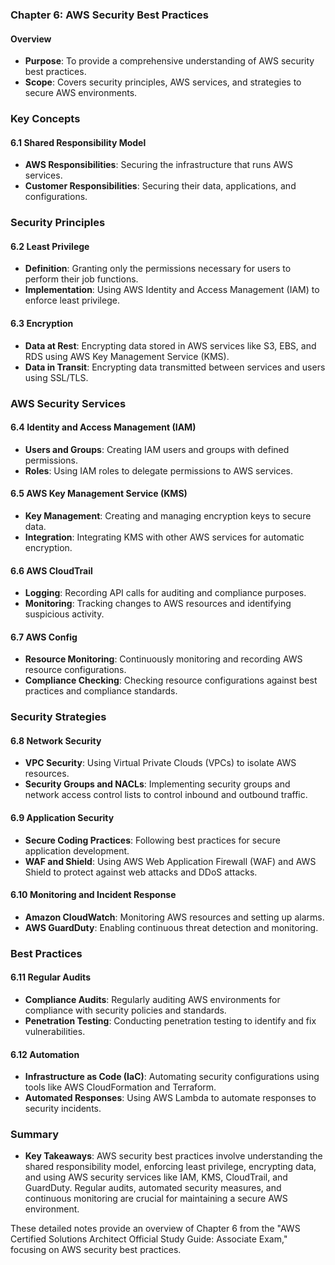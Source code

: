 ### Chapter 6: AWS Security Best Practices

#### Overview
- **Purpose**: To provide a comprehensive understanding of AWS security best practices.
- **Scope**: Covers security principles, AWS services, and strategies to secure AWS environments.

### Key Concepts

#### 6.1 Shared Responsibility Model
- **AWS Responsibilities**: Securing the infrastructure that runs AWS services.
- **Customer Responsibilities**: Securing their data, applications, and configurations.

### Security Principles

#### 6.2 Least Privilege
- **Definition**: Granting only the permissions necessary for users to perform their job functions.
- **Implementation**: Using AWS Identity and Access Management (IAM) to enforce least privilege.

#### 6.3 Encryption
- **Data at Rest**: Encrypting data stored in AWS services like S3, EBS, and RDS using AWS Key Management Service (KMS).
- **Data in Transit**: Encrypting data transmitted between services and users using SSL/TLS.

### AWS Security Services

#### 6.4 Identity and Access Management (IAM)
- **Users and Groups**: Creating IAM users and groups with defined permissions.
- **Roles**: Using IAM roles to delegate permissions to AWS services.

#### 6.5 AWS Key Management Service (KMS)
- **Key Management**: Creating and managing encryption keys to secure data.
- **Integration**: Integrating KMS with other AWS services for automatic encryption.

#### 6.6 AWS CloudTrail
- **Logging**: Recording API calls for auditing and compliance purposes.
- **Monitoring**: Tracking changes to AWS resources and identifying suspicious activity.

#### 6.7 AWS Config
- **Resource Monitoring**: Continuously monitoring and recording AWS resource configurations.
- **Compliance Checking**: Checking resource configurations against best practices and compliance standards.

### Security Strategies

#### 6.8 Network Security
- **VPC Security**: Using Virtual Private Clouds (VPCs) to isolate AWS resources.
- **Security Groups and NACLs**: Implementing security groups and network access control lists to control inbound and outbound traffic.

#### 6.9 Application Security
- **Secure Coding Practices**: Following best practices for secure application development.
- **WAF and Shield**: Using AWS Web Application Firewall (WAF) and AWS Shield to protect against web attacks and DDoS attacks.

#### 6.10 Monitoring and Incident Response
- **Amazon CloudWatch**: Monitoring AWS resources and setting up alarms.
- **AWS GuardDuty**: Enabling continuous threat detection and monitoring.

### Best Practices

#### 6.11 Regular Audits
- **Compliance Audits**: Regularly auditing AWS environments for compliance with security policies and standards.
- **Penetration Testing**: Conducting penetration testing to identify and fix vulnerabilities.

#### 6.12 Automation
- **Infrastructure as Code (IaC)**: Automating security configurations using tools like AWS CloudFormation and Terraform.
- **Automated Responses**: Using AWS Lambda to automate responses to security incidents.

### Summary
- **Key Takeaways**: AWS security best practices involve understanding the shared responsibility model, enforcing least privilege, encrypting data, and using AWS security services like IAM, KMS, CloudTrail, and GuardDuty. Regular audits, automated security measures, and continuous monitoring are crucial for maintaining a secure AWS environment.

These detailed notes provide an overview of Chapter 6 from the "AWS Certified Solutions Architect Official Study Guide: Associate Exam," focusing on AWS security best practices.